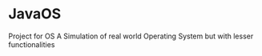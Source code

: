 # JavaOS
 Project for OS
 A Simulation of real world Operating System but with lesser functionalities

